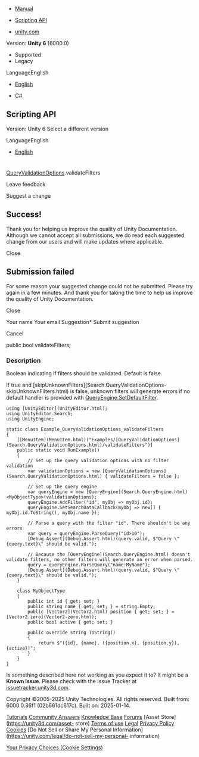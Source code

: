 [ ]()

  * [Manual](../Manual/index.html)
  * [Scripting API](../ScriptReference/index.html)

  * [unity.com](https://unity.com/)

Version: **Unity 6** (6000.0)

  * Supported
  * Legacy

LanguageEnglish

  * [English]()

  * C#

[ ](https://docs.unity3d.com)

## Scripting API

Version: Unity 6 Select a different version

LanguageEnglish

  * [English]()

#
[QueryValidationOptions](Search.QueryValidationOptions.html).validateFilters

Leave feedback

Suggest a change

## Success!

Thank you for helping us improve the quality of Unity Documentation. Although
we cannot accept all submissions, we do read each suggested change from our
users and will make updates where applicable.

Close

## Submission failed

For some reason your suggested change could not be submitted. Please <a>try
again</a> in a few minutes. And thank you for taking the time to help us
improve the quality of Unity Documentation.

Close

Your name Your email Suggestion* Submit suggestion

Cancel

[ ]()

public bool validateFilters;

### Description

Boolean indicating if filters should be validated. Default is false.

If true and [skipUnknownFilters](Search.QueryValidationOptions-
skipUnknownFilters.html) is false, unknown filters will generate errors if no
default handler is provided with
[QueryEngine.SetDefaultFilter](Search.QueryEngine_1.SetDefaultFilter.html).

    
    
    using [UnityEditor](UnityEditor.html);
    using UnityEditor.Search;
    using UnityEngine;
    
    static class Example_QueryValidationOptions_validateFilters
    {
        [[MenuItem](MenuItem.html)("Examples/[QueryValidationOptions](Search.QueryValidationOptions.html)/validateFilters")]
        public static void RunExample()
        {
            // Set up the query validation options with no filter validation
            var validationOptions = new [QueryValidationOptions](Search.QueryValidationOptions.html) { validateFilters = false };
    
            // Set up the query engine
            var queryEngine = new [QueryEngine](Search.QueryEngine.html)<MyObjectType>(validationOptions);
            queryEngine.AddFilter("id", myObj => myObj.id);
            queryEngine.SetSearchDataCallback(myObj => new[] { myObj.id.ToString(), myObj.name });
    
            // Parse a query with the filter "id". There shouldn't be any errors
            var query = queryEngine.ParseQuery("id>10");
            [Debug.Assert](Debug.Assert.html)(query.valid, $"Query \"{query.text}\" should be valid.");
    
            // Because the [QueryEngine](Search.QueryEngine.html) doesn't validate filters, no other filters will generate an error when parsed.
            query = queryEngine.ParseQuery("name:MyName");
            [Debug.Assert](Debug.Assert.html)(query.valid, $"Query \"{query.text}\" should be valid.");
        }
    
        class MyObjectType
        {
            public int id { get; set; }
            public string name { get; set; } = string.Empty;
            public [Vector2](Vector2.html) position { get; set; } = [Vector2.zero](Vector2-zero.html);
            public bool active { get; set; }
    
            public override string ToString()
            {
                return $"({id}, {name}, ({position.x}, {position.y}), {active})";
            }
        }
    }
    

Is something described here not working as you expect it to? It might be a
**Known Issue**. Please check with the Issue Tracker at
[issuetracker.unity3d.com](https://issuetracker.unity3d.com).

Copyright ©2005-2025 Unity Technologies. All rights reserved. Built from:
6000.0.36f1 (02b661dc617c). Built on: 2025-01-14.

[Tutorials](https://unity3d.com/learn) [Community
Answers](https://answers.unity3d.com) [Knowledge
Base](https://support.unity3d.com/hc/en-us)
[Forums](https://forum.unity3d.com) [Asset Store](https://unity3d.com/asset-
store) [Terms of use](https://docs.unity3d.com/Manual/TermsOfUse.html)
[Legal](https://unity.com/legal) [Privacy
Policy](https://unity.com/legal/privacy-policy)
[Cookies](https://unity.com/legal/cookie-policy) [Do Not Sell or Share My
Personal Information](https://unity.com/legal/do-not-sell-my-personal-
information)

[Your Privacy Choices (Cookie Settings)](javascript:void\(0\);)

